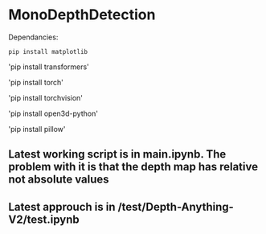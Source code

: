 # MonoDepthDetection
Dependancies:

`pip install matplotlib`

'pip install transformers'

'pip install torch'

'pip install torchvision'

'pip install open3d-python'

'pip install pillow'

## Latest working script is in main.ipynb. The problem with it is that the depth map has relative not absolute values
## Latest approuch is in /test/Depth-Anything-V2/test.ipynb
